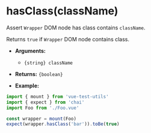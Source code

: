 # hasClass(className)

Assert `Wrapper` DOM node has class contains `className`.

Returns `true` if `Wrapper` DOM node contains class.

- **Arguments:**
  - `{string} className`

- **Returns:** `{boolean}`

- **Example:**

```js
import { mount } from 'vue-test-utils'
import { expect } from 'chai'
import Foo from './Foo.vue'

const wrapper = mount(Foo)
expect(wrapper.hasClass('bar')).toBe(true)
```
